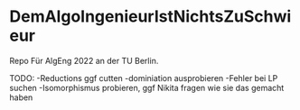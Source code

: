 # DemAlgoIngenieurIstNichtsZuSchwieur


Repo Für AlgEng 2022 an der TU Berlin.

TODO: 
-Reductions ggf cutten
-dominiation ausprobieren
-Fehler bei LP suchen
-Isomorphismus probieren, ggf Nikita fragen wie sie das gemacht haben
